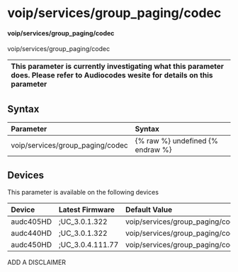﻿---
description: voip/services/group_paging/codec
search: false
---

# voip/services/group_paging/codec

#### voip/services/group_paging/codec

voip/services/group_paging/codec


| This parameter is currently investigating what this parameter does. Please refer to Audiocodes wesite for details on this parameter | 
| :--- |

## Syntax
| Parameter | Syntax |
| :--- | :--- |
|voip/services/group_paging/codec | {% raw %} undefined {% endraw %}|

## Devices
This parameter is available on the following devices

| Device | Latest Firmware | Default Value |
|:---|:---|:---|
| audc405HD | ;UC_3.0.1.322 | voip/services/group_paging/codec=G722_8000 
| audc440HD | ;UC_3.0.1.322 | voip/services/group_paging/codec=G722_8000 
| audc450HD | ;UC_3.0.4.111.77 | voip/services/group_paging/codec=G722_8000 

ADD A DISCLAIMER
